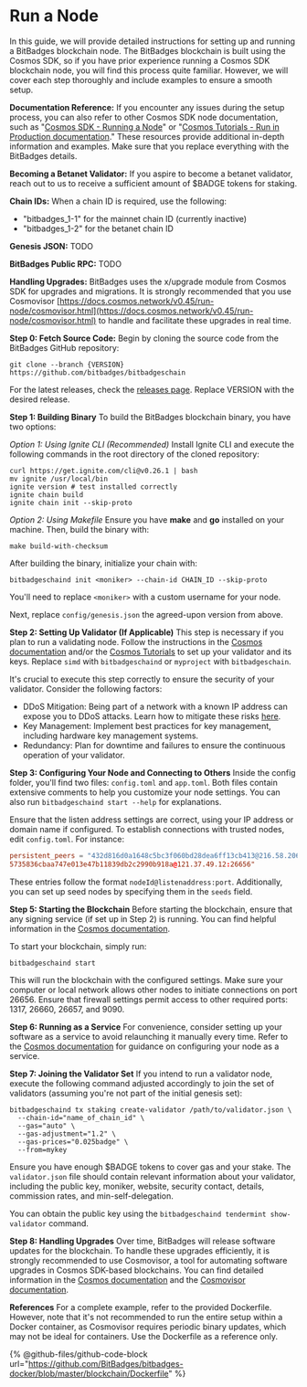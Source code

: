 # Run a Node

In this guide, we will provide detailed instructions for setting up and running a BitBadges blockchain node. The BitBadges blockchain is built using the Cosmos SDK, so if you have prior experience running a Cosmos SDK blockchain node, you will find this process quite familiar. However, we will cover each step thoroughly and include examples to ensure a smooth setup.

**Documentation Reference:** If you encounter any issues during the setup process, you can also refer to other Cosmos SDK node documentation, such as "[Cosmos SDK - Running a Node](https://docs.cosmos.network/main/user/run-node/run-node)" or "[Cosmos Tutorials - Run in Production documentation](https://tutorials.cosmos.network/tutorials/9-path-to-prod/1-overview.html)." These resources provide additional in-depth information and examples. Make sure that you replace everything with the BitBadges details.

**Becoming a Betanet Validator:** If you aspire to become a betanet validator, reach out to us to receive a sufficient amount of $BADGE tokens for staking.

**Chain IDs:** When a chain ID is required, use the following:

* "bitbadges\_1-1" for the mainnet chain ID (currently inactive)
* "bitbadges\_1-2" for the betanet chain ID

**Genesis JSON:** TODO

**BitBadges Public RPC:** TODO

**Handling Upgrades:** BitBadges uses the x/upgrade module from Cosmos SDK for upgrades and migrations. It is strongly recommended that you use Cosmovisor [https://docs.cosmos.network/v0.45/run-node/cosmovisor.html](https://docs.cosmos.network/v0.45/run-node/cosmovisor.html) to handle and facilitate these upgrades in real time.





**Step 0: Fetch Source Code:** Begin by cloning the source code from the BitBadges GitHub repository:

```shell
git clone --branch {VERSION} https://github.com/bitbadges/bitbadgeschain
```

For the latest releases, check the [releases page](https://github.com/BitBadges/bitbadgeschain/releases). Replace VERSION with the desired release.

**Step 1: Building Binary** To build the BitBadges blockchain binary, you have two options:

_Option 1: Using Ignite CLI (Recommended)_ Install Ignite CLI and execute the following commands in the root directory of the cloned repository:

```shell
curl https://get.ignite.com/cli@v0.26.1 | bash
mv ignite /usr/local/bin
ignite version # test installed correctly
ignite chain build
ignite chain init --skip-proto
```

_Option 2: Using Makefile_ Ensure you have **make** and **go** installed on your machine. Then, build the binary with:

```shell
make build-with-checksum
```

After building the binary, initialize your chain with:

```shell
bitbadgeschaind init <moniker> --chain-id CHAIN_ID --skip-proto
```

You'll need to replace `<moniker>` with a custom username for your node.

Next, replace `config/genesis.json` the agreed-upon version from above.

**Step 2: Setting Up Validator (If Applicable)** This step is necessary if you plan to run a validating node. Follow the instructions in the [Cosmos documentation](https://docs.cosmos.network/main/run-node/keyring) and/or the [Cosmos Tutorials](https://tutorials.cosmos.network/tutorials/9-path-to-prod/3-keys.html) to set up your validator and its keys. Replace `simd` with `bitbadgeschaind` or `myproject` with `bitbadgeschain`.

It's crucial to execute this step correctly to ensure the security of your validator. Consider the following factors:

* DDoS Mitigation: Being part of a network with a known IP address can expose you to DDoS attacks. Learn how to mitigate these risks [here](https://tutorials.cosmos.network/tutorials/9-path-to-prod/5-network.html#ddos).
* Key Management: Implement best practices for key management, including hardware key management systems.
* Redundancy: Plan for downtime and failures to ensure the continuous operation of your validator.

**Step 3: Configuring Your Node and Connecting to Others** Inside the config folder, you'll find two files: `config.toml` and `app.toml`. Both files contain extensive comments to help you customize your node settings. You can also run `bitbadgeschaind start --help` for explanations.

Ensure that the listen address settings are correct, using your IP address or domain name if configured. To establish connections with trusted nodes, edit `config.toml`. For instance:

```toml
persistent_peers = "432d816d0a1648c5bc3f060bd28dea6ff13cb413@216.58.206.174:26656,
5735836cbaa747e013e47b11839db2c2990b918a@121.37.49.12:26656"
```

These entries follow the format `nodeId@listenaddress:port`. Additionally, you can set up seed nodes by specifying them in the `seeds` field.

**Step 5: Starting the Blockchain** Before starting the blockchain, ensure that any signing service (if set up in Step 2) is running. You can find helpful information in the [Cosmos documentation](https://docs.cosmos.network/main/run-node/run-production).

To start your blockchain, simply run:

```shell
bitbadgeschaind start
```

This will run the blockchain with the configured settings. Make sure your computer or local network allows other nodes to initiate connections on port 26656. Ensure that firewall settings permit access to other required ports: 1317, 26660, 26657, and 9090.

**Step 6: Running as a Service** For convenience, consider setting up your software as a service to avoid relaunching it manually every time. Refer to the [Cosmos documentation](https://tutorials.cosmos.network/tutorials/9-path-to-prod/6-run.html#as-a-service) for guidance on configuring your node as a service.

**Step 7: Joining the Validator Set** If you intend to run a validator node, execute the following command adjusted accordingly to join the set of validators (assuming you're not part of the initial genesis set):

```shell
bitbadgeschaind tx staking create-validator /path/to/validator.json \
  --chain-id="name_of_chain_id" \
  --gas="auto" \
  --gas-adjustment="1.2" \
  --gas-prices="0.025badge" \
  --from=mykey
```

Ensure you have enough $BADGE tokens to cover gas and your stake. The `validator.json` file should contain relevant information about your validator, including the public key, moniker, website, security contact, details, commission rates, and min-self-delegation.

You can obtain the public key using the `bitbadgeschaind tendermint show-validator` command.

**Step 8: Handling Upgrades** Over time, BitBadges will release software updates for the blockchain. To handle these upgrades efficiently, it is strongly recommended to use Cosmovisor, a tool for automating software upgrades in Cosmos SDK-based blockchains. You can find detailed information in the [Cosmos documentation](https://tutorials.cosmos.network/tutorials/9-path-to-prod/7-migration.html) and the [Cosmovisor documentation](https://docs.cosmos.network/main/tooling/cosmovisor.html).

**References** For a complete example, refer to the provided Dockerfile. However, note that it's not recommended to run the entire setup within a Docker container, as Cosmovisor requires periodic binary updates, which may not be ideal for containers. Use the Dockerfile as a reference only.

{% @github-files/github-code-block url="https://github.com/BitBadges/bitbadges-docker/blob/master/blockchain/Dockerfile" %}
